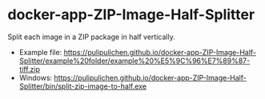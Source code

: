 # docker-app-ZIP-Image-Half-Splitter
Split each image in a ZIP package in half vertically.

- Example file: https://pulipulichen.github.io/docker-app-ZIP-Image-Half-Splitter/example%20folder/example%20%E5%9C%96%E7%89%87-tiff.zip
- Windows: https://pulipulichen.github.io/docker-app-ZIP-Image-Half-Splitter/bin/split-zip-image-to-half.exe